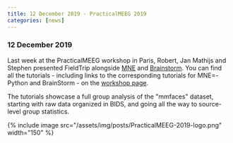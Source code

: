 ```yaml
---
title: 12 December 2019 - PracticalMEEG 2019
categories: [news]
---
```


### 12 December 2019

Last week at the PracticalMEEG workshop in Paris, Robert, Jan Mathijs and Stephen presented FieldTrip alongside [MNE](https://mne.tools/dev/index.html) and [Brainstorm](https://neuroimage.usc.edu/brainstorm/). You can find all the tutorials - including links to the corresponding tutorials for MNE=-Python and BrainStorm - on the [workshop page](/workshop/paris2019).

The tutorials showcase a full group analysis of the "mmfaces" dataset, starting with raw data organized in BIDS, and going all the way to source-level group statistics.

{% include image src="/assets/img/posts/PracticalMEEG-2019-logo.png" width="150" %}
